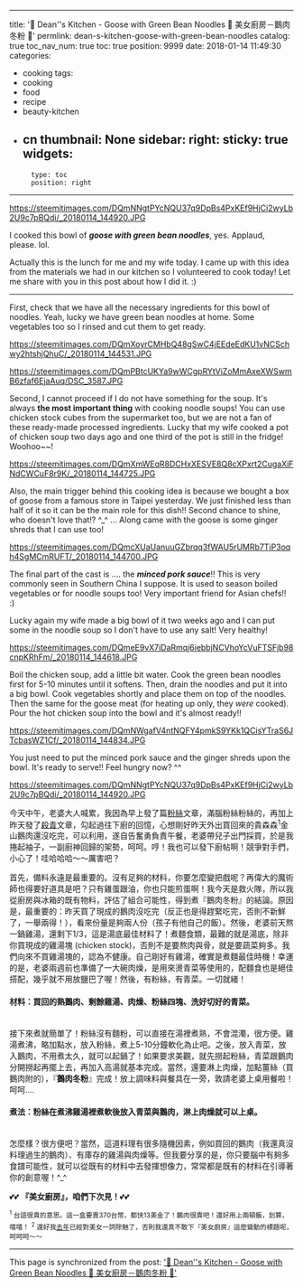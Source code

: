 
---
title: '🍜  Dean''s Kitchen - Goose with Green Bean Noodles 🍜  美女廚房－鵝肉冬粉 🍜'
permlink: dean-s-kitchen-goose-with-green-bean-noodles
catalog: true
toc_nav_num: true
toc: true
position: 9999
date: 2018-01-14 11:49:30
categories:
- cooking
tags:
- cooking
- food
- recipe
- beauty-kitchen
- cn
thumbnail: None
sidebar:
    right:
        sticky: true
widgets:
    -
        type: toc
        position: right
---


https://steemitimages.com/DQmNNgtPYcNQU37q9DpBs4PxKEf9HjCi2wyLb2U9c7pBQdi/_20180114_144920.JPG

I cooked this bowl of ***goose with green bean noodles***, yes. Applaud, please. lol.

Actually this is the lunch for me and my wife today. I came up with this idea from the materials we had in our kitchen so I volunteered to cook today! Let me share with you in this post about how I did it. :)

****
First, check that we have all the necessary ingredients for this bowl of noodles. Yeah, lucky we have green bean noodles at home. Some vegetables too so I rinsed and cut them to get ready.

https://steemitimages.com/DQmXoyrCMHbQ48gSwC4jEEdeEdKU1vNCSchwy2htshjQhuC/_20180114_144531.JPG

https://steemitimages.com/DQmPBtcUKYa9wWCgpRYtViZoMmAxeXWSwmB6zfaf6EjaAuq/DSC_3587.JPG

Second, I cannot proceed if I do not have something for the soup. It's always **the most important thing** with cooking noodle soups! You can use chicken stock cubes from the supermarket too, but we are not a fan of these ready-made processed ingredients. Lucky that my wife cooked a pot of chicken soup two days ago and one third of the pot is still in the fridge! Woohoo~~! 

https://steemitimages.com/DQmXmWEqR8DCHxXESVE8Q8cXPxrt2CugaXiFNdCWCuF8r9K/_20180114_144725.JPG

Also, the main trigger behind this cooking idea is because we bought a box of goose from a famous store in Taipei yesterday. We just finished less than half of it so it can be the main role for this dish!! Second chance to shine, who doesn't love that!? ^_^ ... Along came with the goose is some ginger shreds that I can use too!

https://steemitimages.com/DQmcXUaUanuuGZbrqq3fWAU5rUMRb7TiP3oqh4SgMCmRUFT/_20180114_144700.JPG

The final part of the cast is .... the ***minced pork sauce***!! This is very commonly seen in Southern China I suppose. It is used to season boiled vegetables or for noodle soups too! Very important friend for Asian chefs!! :)

Lucky again my wife made a big bowl of it two weeks ago and I can put some in the noodle soup so I don't have to use any salt! Very healthy! 

https://steemitimages.com/DQmeE9vX7iDaRmqj6iebbjNCVhoYcVuFTSFjb98cnpKRhFm/_20180114_144618.JPG

Boil the chicken soup, add a little bit water. Cook the green bean noodles first for 5-10 minutes until it softens. Then, drain the noodles and put it into a big bowl. Cook vegetables shortly and place them on top of the noodles. Then the same for the goose meat (for heating up only, they *were* cooked). Pour the hot chicken soup into the bowl and it's almost ready!!

https://steemitimages.com/DQmNWgafV4ntNQFY4pmkS9YKk1QCisYTraS6JTcbasWZ1Cf/_20180114_144834.JPG

You just need to put the minced pork sauce and the ginger shreds upon the bowl. It's ready to serve!! Feel hungry now? ^^

https://steemitimages.com/DQmNNgtPYcNQU37q9DpBs4PxKEf9HjCi2wyLb2U9c7pBQdi/_20180114_144920.JPG


今天中午，老婆大人喊累，我因為早上發了篇[粉絲](https://steemit.com/milestone/@deanliu/my-milestone-5-000-followers-achieved-upvote-for-everyone-5-000)文章，滿腦粉絲粉絲的，再加上昨天發了[殺青](https://steemit.com/food/@deanliu/2mhtkj)文章，勾起過往下廚的回憶，心想剛好昨天外出買回來的貴森森<sup>1</sup>金山鵝肉還沒吃完，可以利用，遂自告奮勇負責午餐，老婆帶兒子出門採買，於是我捲起袖子，一副廚神回歸的架勢，呵呵。哼！我也可以發下廚帖啊！競爭對手們，小心了！哇哈哈哈～～厲害吧？

首先，備料永遠是最重要的。沒有足夠的材料，你要怎麼變把戲呢？再偉大的魔術師也得要好道具是吧？只有雞蛋跟油，你也只能煎蛋啊！我今天是救火隊，所以我從廚房與冰箱的既有物料，評估了組合可能性，得到煮『鵝肉冬粉』的結論。原因是，最重要的：昨天買了現成的鵝肉沒吃完（反正也是得趕緊吃完，否則不新鮮了，一舉兩得！），看來份量是夠兩人份（孩子有他自己的飯）。然後，老婆前天熬一鍋雞湯，還剩下1/3，這是湯底最佳材料了！煮麵食類，最難的就是湯底，除非你買現成的雞湯塊 (chicken stock)，否則不是要熬肉與骨，就是要蔬菜夠多。我們向來不買雞湯塊的，認為不健康。自己剛好有雞湯，確實是煮麵最佳時機！幸運的是，老婆兩週前也準備了一大碗肉燥，是用來燙青菜等使用的，配麵食也是絕佳搭配，幾乎就不用放鹽巴了喔！然後，有粉絲，有青菜。一切就緒！

#### 材料：買回的熟鵝肉、剩餘雞湯、肉燥、粉絲四塊、洗好切好的青菜。

<br>接下來煮就簡單了！粉絲沒有麵粉，可以直接在湯裡煮熟，不會混濁，很方便。雞湯煮沸，略加點水，放入粉絲，煮上5-10分鐘軟化為止吧。之後，放入青菜，放入鵝肉，不用煮太久，就可以起鍋了！如果要求美觀，就先撈起粉絲，青菜跟鵝肉分開撈起再擺上去，再加入高湯就基本完成。當然，還要淋上肉燥，加點薑絲（買鵝肉附的），『**鵝肉冬粉**』完成！放上調味料與餐具在一旁，敦請老婆上桌用餐啦！呵呵....

#### 煮法：粉絲在煮沸雞湯裡煮軟後放入青菜與鵝肉，淋上肉燥就可以上桌。

<br>怎麼樣？很方便吧？當然，這道料理有很多隨機因素，例如買回的鵝肉（我還真沒料理過生的鵝肉）、有庫存的雞湯與肉燥等。但我要分享的是，你只要腦中有夠多食譜可能性，就可以從既有的材料中去發揮想像力，常常都是既有的材料在引導著你的創意喔！^_^

💕💕 **『美女廚房』，咱們下次見！**💕💕

<sub><sup>1</sup> 台語很貴的意思。這一盒要賣370台幣，都快13美金了！鵝肉很貴吧！還好用上兩頓飯，划算，嘻嘻！</sub>
<sub><sup>2</sup> 還好我[去年](https://steemit.com/cn/@deanliu/beauty-is-only-skin-deep)已經對美女一詞除魅了，否則我還真不敢下『美女廚房』這麼聳動的標題呢，呵呵呵～～</sub>

- - -

This page is synchronized from the post: ['🍜  Dean''s Kitchen - Goose with Green Bean Noodles 🍜  美女廚房－鵝肉冬粉 🍜'](https://steemit.com/@deanliu/dean-s-kitchen-goose-with-green-bean-noodles)

